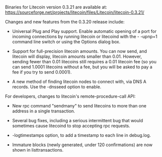Binaries for Litecoin version 0.3.21 are available at:
  https://sourceforge.net/projects/litecoin/files/Litecoin/litecoin-0.3.21/

Changes and new features from the 0.3.20 release include:

* Universal Plug and Play support.  Enable automatic opening of a port for incoming connections by running litecoin or litecoind with the - -upnp=1 command line switch or using the Options dialog box.

* Support for full-precision litecoin amounts.  You can now send, and litecoin will display, litecoin amounts smaller than 0.01.  However, sending fewer than 0.01 litecoins still requires a 0.01 litecoin fee (so you can send 1.0001 litecoins without a fee, but you will be asked to pay a fee if you try to send 0.0001).

* A new method of finding litecoin nodes to connect with, via DNS A records. Use the -dnsseed option to enable.

For developers, changes to litecoin's remote-procedure-call API:

* New rpc command "sendmany" to send litecoins to more than one address in a single transaction.

* Several bug fixes, including a serious intermittent bug that would sometimes cause litecoind to stop accepting rpc requests. 

* -logtimestamps option, to add a timestamp to each line in debug.log.

* Immature blocks (newly generated, under 120 confirmations) are now shown in listtransactions.
